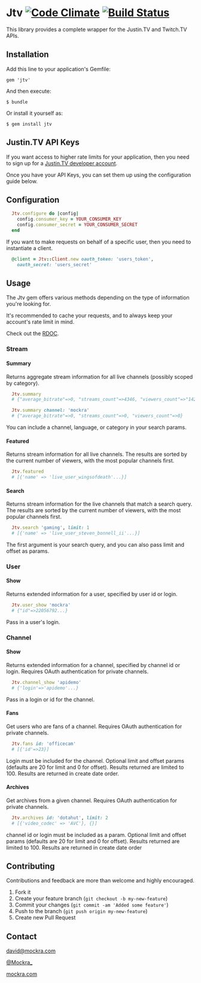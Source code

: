 # Jtv [![Code Climate](https://codeclimate.com/github/mockra/Jtv.png)](https://codeclimate.com/github/mockra/Jtv) [![Build Status](https://travis-ci.org/mockra/Jtv.png?branch=master)](https://travis-ci.org/mockra/Jtv)

This library provides a complete wrapper for the Justin.TV and Twitch.TV APIs.

## Installation

Add this line to your application's Gemfile:

    gem 'jtv'

And then execute:

    $ bundle

Or install it yourself as:

    $ gem install jtv

## Justin.TV API Keys

If you want access to higher rate limits for your application, then you
need to sign up for a [Justin.TV developer account](http://www.twitch.tv/login?auto=true&redirect_on_login=%2Fdeveloper%2Factivate).

Once you have your API Keys, you can set them up using the configuration guide
below.

## Configuration

```ruby
  Jtv.configure do |config|
    config.consumer_key = YOUR_CONSUMER_KEY
    config.consumer_secret = YOUR_CONSUMER_SECRET
  end
```

If you want to make requests on behalf of a specific user, then you need to
instantiate a client.

```ruby
  @client = Jtv::Client.new oauth_token: 'users_token',
    oauth_secret: 'users_secret'
```

## Usage

The Jtv gem offers various methods depending on the type of information
you're looking for.

It's recommended to cache your requests, and to always keep your
account's rate limit in mind.

Check out the [RDOC](http://rubydoc.info/github/Mockra/Jtv/).

### Stream

#### Summary

Returns aggregate stream information for all live channels (possibly scoped by
category).

```ruby
  Jtv.summary
  # {"average_bitrate"=>0, "streams_count"=>4346, "viewers_count"=>"142733"}

  Jtv.summary channel: 'mockra'
  # {"average_bitrate"=>0, "streams_count"=>0, "viewers_count"=>0}
```

You can include a channel, language, or category in your search params.

#### Featured

Returns stream information for all live channels. The results are sorted by the
current number of viewers, with the most popular channels first.

```ruby
  Jtv.featured
  # [{'name' => 'live_user_wingsofdeath'...}]
```

#### Search

Returns stream information for the live channels that match a search query. The
results are sorted by the current number of viewers, with the most popular
channels first.

```ruby
  Jtv.search 'gaming', limit: 1
  # [{'name' => 'live_user_steven_bonnell_ii'...}]
```

The first argument is your search query, and you can also pass limit and offset
as params.

### User

#### Show

Returns extended information for a user, specified by user id or login.

```ruby
  Jtv.user_show 'mockra'
  # {"id"=>22056792...}
```

Pass in a user's login.

### Channel

#### Show

Returns extended information for a channel, specified by channel id or login.
Requires OAuth authentication for private channels.

```ruby
  Jtv.channel_show 'apidemo'
  # {'login'=>'apidemo'...}
```

Pass in a login or id for the channel.

#### Fans

Get users who are fans of a channel. Requires OAuth authentication for private
channels.

```ruby
  Jtv.fans id: 'officecam'
  # [{'id'=>23}]
```

Login must be included for the channel. Optional limit and offset params
(defaults are 20 for limit and 0 for offset). Results returned are limited to
100. Results are returned in create date order.

#### Archives

Get archives from a given channel. Requires OAuth authentication for private
channels.

```ruby
  Jtv.archives id: 'dotahut', limit: 2
  # [{'video_codec' => 'AVC'}, {}]
```

channel id or login must be included as a param. Optional limit and offset
params (defaults are 20 for limit and 0 for offset). Results returned are
limited to 100. Results are returned in create date order

## Contributing

Contributions and feedback are more than welcome and highly encouraged.

1. Fork it
2. Create your feature branch (`git checkout -b my-new-feature`)
3. Commit your changes (`git commit -am 'Added some feature'`)
4. Push to the branch (`git push origin my-new-feature`)
5. Create new Pull Request

## Contact

[david@mockra.com](mailto:david@mockra.com)

[@Mockra_](http://twitter.com/#!/mockra_)

[mockra.com](http://mockra.com)
